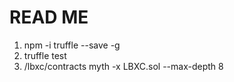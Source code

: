 READ ME
========
1. npm -i truffle --save -g
2. truffle test
3. /lbxc/contracts  myth -x LBXC.sol --max-depth 8

